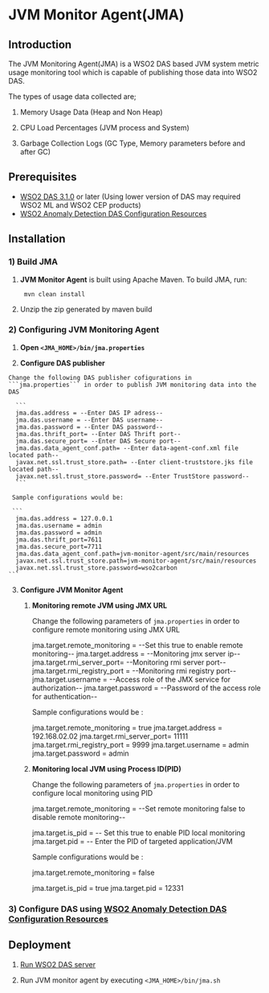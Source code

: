 # JVM Monitor Agent(JMA)

## Introduction
The JVM Monitoring Agent(JMA) is a WSO2 DAS based JVM system metric usage monitoring tool which is capable of publishing those data into WSO2 DAS.

The types of usage data collected are;

1. Memory Usage Data (Heap and Non Heap)

2. CPU Load Percentages (JVM process and System)

3. Garbage Collection Logs (GC Type, Memory parameters before and after GC)

## Prerequisites

- [WSO2 DAS 3.1.0](http://wso2.com/products/data-analytics-server/) or later (Using lower version of DAS may required WSO2 ML and WSO2 CEP products)
- [WSO2 Anomaly Detection DAS Configuration Resources](https://github.com/wso2-incubator/automatic-anomaly-detection/tree/master/wso2-das)

## Installation

### 1) Build JMA

  1. **JVM Monitor Agent** is built using Apache Maven. To build JMA, run:
       ``` 
        mvn clean install
       ```
        
  2. Unzip the zip generated by maven build
    
### 2) Configuring **JVM Monitoring Agent**
  
  1. **Open ```<JMA_HOME>/bin/jma.properties```**
  
  2. **Configure DAS publisher**
    
    Change the following DAS publisher cofigurations in ```jma.properties``` in order to publish JVM monitoring data into the DAS
  
      ```
      jma.das.address = --Enter DAS IP adress--
      jma.das.username = --Enter DAS username--
      jma.das.password = --Enter DAS password--
      jma.das.thrift_port= --Enter DAS Thrift port--
      jma.das.secure_port= --Enter DAS Secure port--
      jma.das.data_agent_conf.path= --Enter data-agent-conf.xml file located path--
      javax.net.ssl.trust_store.path= --Enter client-truststore.jks file located path--
      javax.net.ssl.trust_store.password= --Enter TrustStore password--
      ```
      
     Sample configurations would be:
     
     ```
      jma.das.address = 127.0.0.1
      jma.das.username = admin
      jma.das.password = admin
      jma.das.thrift_port=7611
      jma.das.secure_port=7711
      jma.das.data_agent_conf.path=jvm-monitor-agent/src/main/resources
      javax.net.ssl.trust_store.path=jvm-monitor-agent/src/main/resources
      javax.net.ssl.trust_store.password=wso2carbon
    ```
  3. **Configure JVM Monitor Agent**
     
      1. **Monitoring remote JVM using JMX URL**
    
           Change the following parameters of ```jma.properties``` in order to configure remote monitoring using JMX URL
           
            jma.target.remote_monitoring = --Set this true to enable remote monitoring--
            jma.target.address = --Monitoring jmx server ip--
            jma.target.rmi_server_port= --Monitoring rmi server port--
            jma.target.rmi_registry_port = --Monitoring rmi registry port--
            jma.target.username = --Access role of the JMX service for authorization--
            jma.target.password = --Password of the access role for authentication-- 
            
           Sample configurations would be :
            
            jma.target.remote_monitoring = true
            jma.target.address = 192.168.02.02
            jma.target.rmi_server_port= 11111
            jma.target.rmi_registry_port = 9999
            jma.target.username = admin
            jma.target.password = admin
            
      2. **Monitoring local JVM using Process ID(PID)**
      
           Change the following parameters of ```jma.properties``` in order to configure local monitoring using PID
            
            jma.target.remote_monitoring = --Set remote monitoring false to disable remote monitoring--
            
            jma.target.is_pid = -- Set this true to enable PID local monitoring
            jma.target.pid = -- Enter the PID of targeted application/JVM
          
          
           Sample configurations would be :
           
            
            jma.target.remote_monitoring = false
            
            jma.target.is_pid = true
            jma.target.pid = 12331
           
      

### 3) Configure DAS using [**WSO2 Anomaly Detection DAS Configuration Resources**](https://github.com/wso2-incubator/automatic-anomaly-detection/tree/master/wso2-das)


## Deployment

1. [Run WSO2 DAS server](https://docs.wso2.com/display/DAS310/Running+the+Product)

2. Run JVM monitor agent by executing ```<JMA_HOME>/bin/jma.sh```

